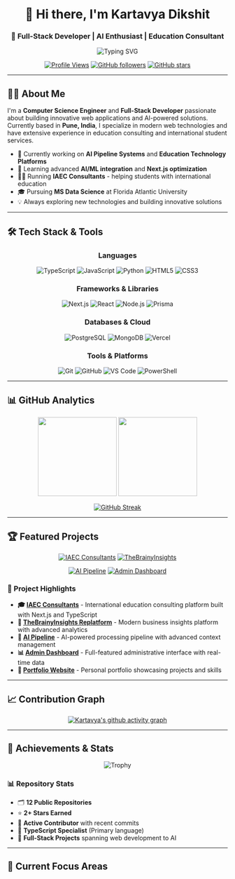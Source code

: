 <div align="center">
  
# 👋 Hi there, I'm Kartavya Dikshit
  
### 🚀 Full-Stack Developer | AI Enthusiast | Education Consultant
  
<p align="center">
  <img src="https://readme-typing-svg.herokuapp.com?font=Fira+Code&weight=500&size=30&pause=1000&color=00D9FF&background=00000000&center=true&vCenter=true&width=600&lines=Full-Stack+Developer;AI+Pipeline+Architect;Education+Technology+Expert;Next.js+%26+TypeScript+Specialist" alt="Typing SVG" />
</p>

[![Profile Views](https://komarev.com/ghpvc/?username=KartavyaDikshit&color=blueviolet&style=flat-square)](https://github.com/KartavyaDikshit)
[![GitHub followers](https://img.shields.io/github/followers/KartavyaDikshit?style=flat-square&color=blue)](https://github.com/KartavyaDikshit?tab=followers)
[![GitHub stars](https://img.shields.io/github/stars/KartavyaDikshit?style=flat-square&color=yellow)](https://github.com/KartavyaDikshit)

</div>

---

## 🧑‍💻 About Me

I'm a **Computer Science Engineer** and **Full-Stack Developer** passionate about building innovative web applications and AI-powered solutions. Currently based in **Pune, India**, I specialize in modern web technologies and have extensive experience in education consulting and international student services.

- 🔭 Currently working on **AI Pipeline Systems** and **Education Technology Platforms**
- 🌱 Learning advanced **AI/ML integration** and **Next.js optimization**
- 👨‍💼 Running **IAEC Consultants** - helping students with international education
- 🎓 Pursuing **MS Data Science** at Florida Atlantic University
- 💡 Always exploring new technologies and building innovative solutions

---

## 🛠️ Tech Stack & Tools

<div align="center">

### Languages
![TypeScript](https://img.shields.io/badge/TypeScript-007ACC?style=for-the-badge&logo=typescript&logoColor=white)
![JavaScript](https://img.shields.io/badge/JavaScript-F7DF1E?style=for-the-badge&logo=javascript&logoColor=black)
![Python](https://img.shields.io/badge/Python-3776AB?style=for-the-badge&logo=python&logoColor=white)
![HTML5](https://img.shields.io/badge/HTML5-E34F26?style=for-the-badge&logo=html5&logoColor=white)
![CSS3](https://img.shields.io/badge/CSS3-1572B6?style=for-the-badge&logo=css3&logoColor=white)

### Frameworks & Libraries
![Next.js](https://img.shields.io/badge/Next.js-000000?style=for-the-badge&logo=next.js&logoColor=white)
![React](https://img.shields.io/badge/React-20232A?style=for-the-badge&logo=react&logoColor=61DAFB)
![Node.js](https://img.shields.io/badge/Node.js-43853D?style=for-the-badge&logo=node.js&logoColor=white)
![Prisma](https://img.shields.io/badge/Prisma-3982CE?style=for-the-badge&logo=Prisma&logoColor=white)

### Databases & Cloud
![PostgreSQL](https://img.shields.io/badge/PostgreSQL-316192?style=for-the-badge&logo=postgresql&logoColor=white)
![MongoDB](https://img.shields.io/badge/MongoDB-4EA94B?style=for-the-badge&logo=mongodb&logoColor=white)
![Vercel](https://img.shields.io/badge/Vercel-000000?style=for-the-badge&logo=vercel&logoColor=white)

### Tools & Platforms
![Git](https://img.shields.io/badge/Git-F05032?style=for-the-badge&logo=git&logoColor=white)
![GitHub](https://img.shields.io/badge/GitHub-100000?style=for-the-badge&logo=github&logoColor=white)
![VS Code](https://img.shields.io/badge/VS_Code-0078D4?style=for-the-badge&logo=visual%20studio%20code&logoColor=white)
![PowerShell](https://img.shields.io/badge/PowerShell-5391FE?style=for-the-badge&logo=powershell&logoColor=white)

</div>

---

## 📊 GitHub Analytics

<div align="center">
  
<img height="180em" src="https://github-readme-stats.vercel.app/api?username=KartavyaDikshit&show_icons=true&theme=tokyonight&include_all_commits=true&count_private=true"/>
<img height="180em" src="https://github-readme-stats.vercel.app/api/top-langs/?username=KartavyaDikshit&layout=compact&theme=tokyonight&langs_count=8"/>

</div>

<div align="center">
  
[![GitHub Streak](https://streak-stats.demolab.com/?user=KartavyaDikshit&theme=tokyonight)](https://git.io/streak-stats)

</div>

---

## 🏆 Featured Projects

<div align="center">

[![IAEC Consultants](https://github-readme-stats.vercel.app/api/pin/?username=KartavyaDikshit&repo=IAEC&theme=tokyonight)](https://github.com/KartavyaDikshit/IAEC)
[![TheBrainyInsights](https://github-readme-stats.vercel.app/api/pin/?username=KartavyaDikshit&repo=TheBrainyInsightsReplatform&theme=tokyonight)](https://github.com/KartavyaDikshit/TheBrainyInsightsReplatform)

[![AI Pipeline](https://github-readme-stats.vercel.app/api/pin/?username=KartavyaDikshit&repo=AI_Pipeline&theme=tokyonight)](https://github.com/KartavyaDikshit/AI_Pipeline)
[![Admin Dashboard](https://github-readme-stats.vercel.app/api/pin/?username=KartavyaDikshit&repo=Admin_Dashboard&theme=tokyonight)](https://github.com/KartavyaDikshit/Admin_Dashboard)

</div>

### 🌟 Project Highlights

- **🎓 [IAEC Consultants](https://github.com/KartavyaDikshit/IAEC)** - International education consulting platform built with Next.js and TypeScript
- **🧠 [TheBrainyInsights Replatform](https://github.com/KartavyaDikshit/TheBrainyInsightsReplatform)** - Modern business insights platform with advanced analytics
- **🤖 [AI Pipeline](https://github.com/KartavyaDikshit/AI_Pipeline)** - AI-powered processing pipeline with advanced context management
- **📊 [Admin Dashboard](https://github.com/KartavyaDikshit/Admin_Dashboard)** - Full-featured administrative interface with real-time data
- **💼 [Portfolio Website](https://github.com/KartavyaDikshit/Portfolio)** - Personal portfolio showcasing projects and skills

---

## 📈 Contribution Graph

<div align="center">
  
[![Kartavya's github activity graph](https://github-readme-activity-graph.vercel.app/graph?username=KartavyaDikshit&theme=tokyo-night)](https://github.com/ashutosh00710/github-readme-activity-graph)

</div>

---

## 🏅 Achievements & Stats

<div align="center">

<img src="https://github-profile-trophy.vercel.app/?username=KartavyaDikshit&theme=tokyonight&no-frame=true&row=1&column=7" alt="Trophy" />

</div>

### 📊 Repository Stats
- 🗂️ **12 Public Repositories**
- ⭐ **2+ Stars Earned**
- 🔀 **Active Contributor** with recent commits
- 🌟 **TypeScript Specialist** (Primary language)
- 🚀 **Full-Stack Projects** spanning web development to AI

---

## 🎯 Current Focus Areas

